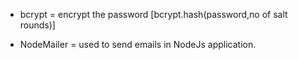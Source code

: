 - bcrypt = encrypt the password [bcrypt.hash(password,no of salt rounds)]


- NodeMailer = used to send emails in NodeJs application.
